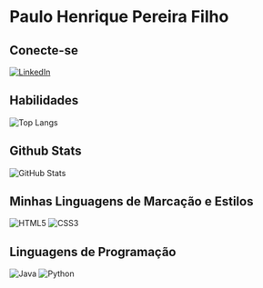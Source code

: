 # Paulo Henrique Pereira Filho

## Conecte-se 
[![LinkedIn](https://img.shields.io/badge/LinkedIn-000?style=for-the-badge&logo=linkedin&logoColor=0E76A8)](www.linkedin.com/in/paulo-henrique-03253b1b6)
## Habilidades
![Top Langs](https://github-readme-stats.vercel.app/api/top-langs/?username=Rycks012)


## Github Stats
![GitHub Stats](https://github-readme-stats.vercel.app/api?username=Rycks012&show_icons=true&theme=radical)

## Minhas Linguagens de Marcação e Estilos
![HTML5](https://img.shields.io/badge/HTML5-000?style=for-the-badge&logo=html5)
![CSS3](https://img.shields.io/badge/CSS3-000?style=for-the-badge&logo=css3&logoColor=264CE4)

## Linguagens de Programação
![Java](https://img.shields.io/badge/Java-000?style=for-the-badge&logo=java)
![Python](https://img.shields.io/badge/Python-000?style=for-the-badge&logo=python)

##